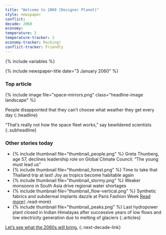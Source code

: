```yaml
---
title: "Welcome to 2060 (Designer Planet)"
style: newspaper
conflict: 
decade: 2060
economy: 
temperature: 2
temperature-tracker: 2
economy-tracker: Rocking!
conflict-tracker: Friendly
---
```


{% include variables %}

{% include newspaper-title date="3 January 2060" %}

### Top article

{% include image file="space-mirrors.png" class="headline-image landscape" %}

People disappointed that they can’t choose what weather they get every day
{:.headline}

“That’s really not how the space fleet works,” say bewildered scientists
{:.subheadline}

### Other stories today

- {% include thumbnail file="thumbnail_people.png" %} Greta Thunberg, age 57, declines leadership role on Global Climate Council: “The young must lead us”
- {% include thumbnail file="thumbnail_forest.png" %} Time to take that Thailand trip at last! Joy as tropics become habitable again
- {% include thumbnail file="thumbnail_stormy.png" %} Weaker monsoons in South Asia drive regional water shortages
- {% include thumbnail file="thumbnail_flow-vertical.png" %} Synthetic fabrics and subdermal implants dazzle at Paris Fashion Week [Read more](story_fashion-week.html){:.read-more}
- {% include thumbnail file="thumbnail_peaks.png" %} Last hydropower plant closed in Indian Himalayas after successive years of low flows and low electricity generation due to melting of glaciers
{:.articles}

[Let’s see what the 2060s will bring.](chapter_hackers-attack-space-fleet.html)
{:.next-decade-link}
